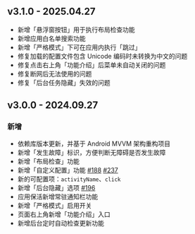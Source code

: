 ## v3.1.0 - 2025.04.27

- 新增「悬浮窗按钮」用于执行布局检查功能
- 新增应用白名单搜索功能
- 新增「严格模式」下可在应用内执行「跳过」
- 修复加载的配置文件包含 Unicode 编码时未转换为中文的问题
- 修复点击右上角「功能介绍」后菜单未自动关闭的问题
- 修复断网后无法使用的问题
- 修复「后台任务隐藏」失效的问题

## v3.0.0 - 2024.09.27

### 新增

- 依赖库版本更新，并基于 Android MVVM 架构重构项目
- 新增「发生故障」标识，方便判断无障碍是否发生故障
- 新增「布局检查」功能
- 新增「自定义配置」功能 [#188](https://github.com/GuoXiCheng/SKIP/issues/188) [#237](https://github.com/GuoXiCheng/SKIP/issues/237)
- 新的可配置项：`activityName`、`click`
- 新增「后台隐藏」选项 [#196](https://github.com/GuoXiCheng/SKIP/issues/196)
- 应用保活新增常驻通知栏功能
- 新增「严格模式」启用开关
- 页面右上角新增「功能介绍」入口
- 新增后台定时自动检查更新功能
